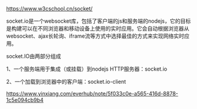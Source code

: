 https://www.w3cschool.cn/socket/



socket.io是一个websocket库，包括了客户端的js和服务端的nodejs，它的目标是构建可以在不同浏览器和移动设备上使用的实时应用。它会自动根据浏览器从websocket、ajax长轮询、iframe流等方式中选择最佳的方式来实现网络实时应用。



socket.IO由两部分组成

1、一个服务端用于集成（或挂载）到nodejs HTTP服务器：socket.io

2、一个加载到浏览器中的客户端：socket.io-client

https://www.yinxiang.com/everhub/note/5f033c0e-a565-416d-8878-1c5e094cb9b4